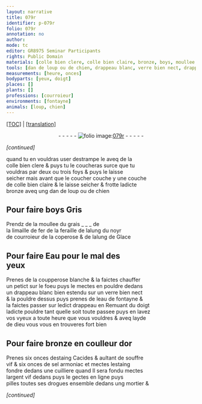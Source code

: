 ```yaml
---
layout: narrative
title: 079r
identifier: p-079r
folio: 079r
annotation: no
author:
mode: tc
editor: GR8975 Seminar Participants
rights: Public Domain
materials: [colle bien clere, colle bien claire, bronze, boys, moullee du grais, limaille de fer, feraille, alung, du noyr de courroieur, coperose, alung de Glace, Eau, coupperose blanche, verre, eau de fontayne, estaing Cacides, souffre vif, sel armoniac, estaing, argent vif, drogues]
tools: [dan de loup ou de chien, drappeau blanc, verre bien nect, drappeau, doigt, cuilliere, mortier]
measurements: [heure, onces]
bodyparts: [yeux, doigt]
places: []
plants: []
professions: [courroieur]
environments: [fontayne]
animals: [loup, chien]
---
```


 <p><a href="{{ site.baseurl }}/diplomatic/">[TOC]</a> | <a href="{{ site.baseurl }}/texts/p-079r_tl/" target="_blank">[translation]</a></p><div class="folio" align="center">- - - - - <a href="http://gallica.bnf.fr/ark:/12148/btv1b10500001g/f163.item" target="_blank"><img src="https://cu-mkp.github.io/2017-workshop-edition/assets/photo-icon.png" alt="folio image: " style="display:inline-block; margin-bottom:-3px;"/>079r</a> - - - - - </div>  
 
*[continued]*
  
quand tu en vouldras user destrampe le aveq de la<br/> <span class="m">colle bien clere</span> & puys tu le coucheras surce q<span class="exp">ue</span> tu<br/> vouldras par deux ou trois foys & puys le laisse<br/> seicher mais avant q<span class="exp">ue</span> le coucher couche y une couche<br/> de <span class="m">colle bien claire</span> & le laisse seicher & frotte lad<span class="exp">icte</span><br/> <span class="m">bronze</span> aveq ung <span class="tl">dan de <span class="al">loup</span> ou de <span class="al">chien</span></span> 
 
 
  

## Pour faire <span class="m">boys</span> Gris

 
 Prendz de la <span class="m">moullee du grais</span> _ _ _ de<br/> la <span class="m">limaille de fer</span> de la <span class="m">feraille</span> de l<span class="m">alung</span> <span class="m">du noyr<br/> de <span class="pro">courroieur</span></span> de la <span class="m">coperose</span> & de l<span class="m">alung de Glace</span>
 
 
  

## Pour faire <span class="m">Eau</span> pour le mal des<br/> <span class="bp">yeux</span>

 
 Prenes de la <span class="m">coupperose blanche</span> & la faictes chauffer<br/> un petict sur le foeu puys le mectes en pouldre dedans<br/> un <span class="tl">drappeau blanc</span> bien estendu sur un <span class="tl"><span class="m">verre</span> bien nect</span><br/> & la pouldre dess<span class="exp">us</span> puys prenes de l<span class="m">eau de <span class="env">fontayne</span></span> &<br/> la faictes passer sur led<span class="exp">ict</span> <span class="tl">drappeau</span> en Remuant du <span class="tl"><span class="bp">doigt</span></span><br/> lad<span class="exp">icte</span> pouldre tant quelle soit toute passee puys en lavez<br/> vos <span class="del">v</span><span class="bp">yeux</span> <span class="tmp">a toute <span class="ms">heure</span></span> q<span class="exp">ue</span> vous vouldres & aveq layde<br/> de <span class="pn">dieu</span> vous vous en trouveres fort bien
 
 
  

## Pour faire <span class="m">bronze</span> en coulleur dor

 
 Prenes six <span class="ms">onces</span> d<span class="m">estaing Cacides</span> & aultant de <span class="m">souffre<br/> vif</span> & six <span class="ms">onces</span> de <span class="m">sel armoniac</span> et mectes l<span class="m">estaing</span><br/> fondre dedans une <span class="tl">cuilliere</span> quand Il sera fondu mectes<br/> l<span class="m">argent vif</span> dedans puys le gectes en ligne puys<br/> pilles toutes ses <span class="m">drogues</span> ensemble dedans ung <span class="tl">mortier</span> &
 
*[continued]*
 
 